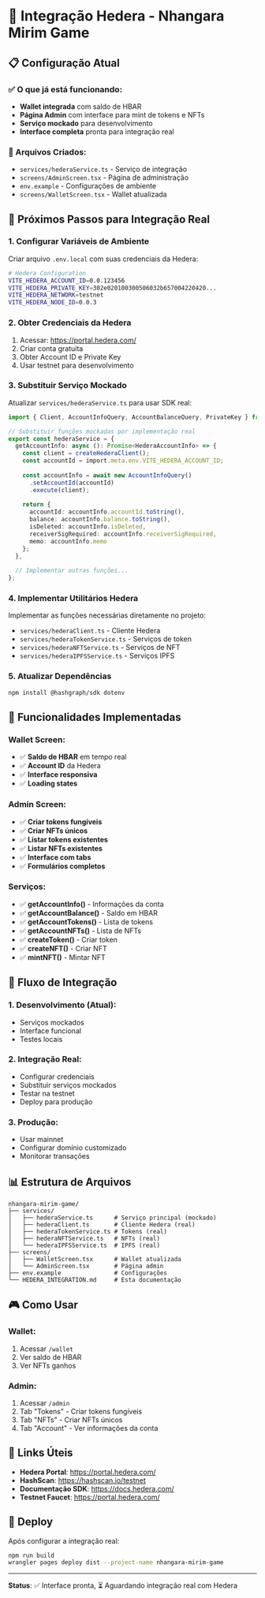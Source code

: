 # 🔗 Integração Hedera - Nhangara Mirim Game

## 📋 Configuração Atual

### ✅ O que já está funcionando:
- **Wallet integrada** com saldo de HBAR
- **Página Admin** com interface para mint de tokens e NFTs
- **Serviço mockado** para desenvolvimento
- **Interface completa** pronta para integração real

### 🔧 Arquivos Criados:
- `services/hederaService.ts` - Serviço de integração
- `screens/AdminScreen.tsx` - Página de administração
- `env.example` - Configurações de ambiente
- `screens/WalletScreen.tsx` - Wallet atualizada

## 🚀 Próximos Passos para Integração Real

### 1. Configurar Variáveis de Ambiente
Criar arquivo `.env.local` com suas credenciais da Hedera:

```bash
# Hedera Configuration
VITE_HEDERA_ACCOUNT_ID=0.0.123456
VITE_HEDERA_PRIVATE_KEY=302e020100300506032b657004220420...
VITE_HEDERA_NETWORK=testnet
VITE_HEDERA_NODE_ID=0.0.3
```

### 2. Obter Credenciais da Hedera
1. Acessar: https://portal.hedera.com/
2. Criar conta gratuita
3. Obter Account ID e Private Key
4. Usar testnet para desenvolvimento

### 3. Substituir Serviço Mockado
Atualizar `services/hederaService.ts` para usar SDK real:

```typescript
import { Client, AccountInfoQuery, AccountBalanceQuery, PrivateKey } from "@hashgraph/sdk";

// Substituir funções mockadas por implementação real
export const hederaService = {
  getAccountInfo: async (): Promise<HederaAccountInfo> => {
    const client = createHederaClient();
    const accountId = import.meta.env.VITE_HEDERA_ACCOUNT_ID;
    
    const accountInfo = await new AccountInfoQuery()
      .setAccountId(accountId)
      .execute(client);
    
    return {
      accountId: accountInfo.accountId.toString(),
      balance: accountInfo.balance.toString(),
      isDeleted: accountInfo.isDeleted,
      receiverSigRequired: accountInfo.receiverSigRequired,
      memo: accountInfo.memo
    };
  },
  
  // Implementar outras funções...
};
```

### 4. Implementar Utilitários Hedera
Implementar as funções necessárias diretamente no projeto:

- `services/hederaClient.ts` - Cliente Hedera
- `services/hederaTokenService.ts` - Serviços de token
- `services/hederaNFTService.ts` - Serviços de NFT
- `services/hederaIPFSService.ts` - Serviços IPFS

### 5. Atualizar Dependências
```bash
npm install @hashgraph/sdk dotenv
```

## 🎯 Funcionalidades Implementadas

### Wallet Screen:
- ✅ **Saldo de HBAR** em tempo real
- ✅ **Account ID** da Hedera
- ✅ **Interface responsiva**
- ✅ **Loading states**

### Admin Screen:
- ✅ **Criar tokens fungíveis**
- ✅ **Criar NFTs únicos**
- ✅ **Listar tokens existentes**
- ✅ **Listar NFTs existentes**
- ✅ **Interface com tabs**
- ✅ **Formulários completos**

### Serviços:
- ✅ **getAccountInfo()** - Informações da conta
- ✅ **getAccountBalance()** - Saldo em HBAR
- ✅ **getAccountTokens()** - Lista de tokens
- ✅ **getAccountNFTs()** - Lista de NFTs
- ✅ **createToken()** - Criar token
- ✅ **createNFT()** - Criar NFT
- ✅ **mintNFT()** - Mintar NFT

## 🔄 Fluxo de Integração

### 1. Desenvolvimento (Atual):
- Serviços mockados
- Interface funcional
- Testes locais

### 2. Integração Real:
- Configurar credenciais
- Substituir serviços mockados
- Testar na testnet
- Deploy para produção

### 3. Produção:
- Usar mainnet
- Configurar domínio customizado
- Monitorar transações

## 📊 Estrutura de Arquivos

```
nhangara-mirim-game/
├── services/
│   ├── hederaService.ts      # Serviço principal (mockado)
│   ├── hederaClient.ts       # Cliente Hedera (real)
│   ├── hederaTokenService.ts # Tokens (real)
│   ├── hederaNFTService.ts   # NFTs (real)
│   └── hederaIPFSService.ts  # IPFS (real)
├── screens/
│   ├── WalletScreen.tsx      # Wallet atualizada
│   └── AdminScreen.tsx       # Página admin
├── env.example               # Configurações
└── HEDERA_INTEGRATION.md     # Esta documentação
```

## 🎮 Como Usar

### Wallet:
1. Acessar `/wallet`
2. Ver saldo de HBAR
3. Ver NFTs ganhos

### Admin:
1. Acessar `/admin`
2. Tab "Tokens" - Criar tokens fungíveis
3. Tab "NFTs" - Criar NFTs únicos
4. Tab "Account" - Ver informações da conta

## 🔗 Links Úteis

- **Hedera Portal**: https://portal.hedera.com/
- **HashScan**: https://hashscan.io/testnet
- **Documentação SDK**: https://docs.hedera.com/
- **Testnet Faucet**: https://portal.hedera.com/

## 🚀 Deploy

Após configurar a integração real:

```bash
npm run build
wrangler pages deploy dist --project-name nhangara-mirim-game
```

---

**Status**: ✅ Interface pronta, ⏳ Aguardando integração real com Hedera 